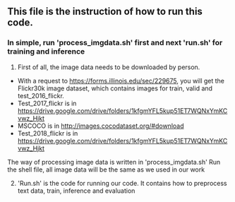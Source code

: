 ## This file is the instruction of how to run this code.

### In simple, run 'process_imgdata.sh' first and next 'run.sh' for training and inference

1. First of all, the image data needs to be downloaded by person.
- With a request to https://forms.illinois.edu/sec/229675, you will get the Flickr30k image dataset, which contains images for train, valid and test_2016_flickr.
- Test_2017_flickr is in https://drive.google.com/drive/folders/1kfgmYFL5kup51ET7WQNxYmKCvwz_Hjkt
- MSCOCO is in http://images.cocodataset.org/#download
- Test_2018_flickr is in https://drive.google.com/drive/folders/1kfgmYFL5kup51ET7WQNxYmKCvwz_Hjkt

The way of processing image data is written in 'process_imgdata.sh'
Run the shell file, all image data will be the same as we used in our work

2. 'Run.sh' is the code for running our code.
It contains how to preprocess text data, train, inference and evaluation
